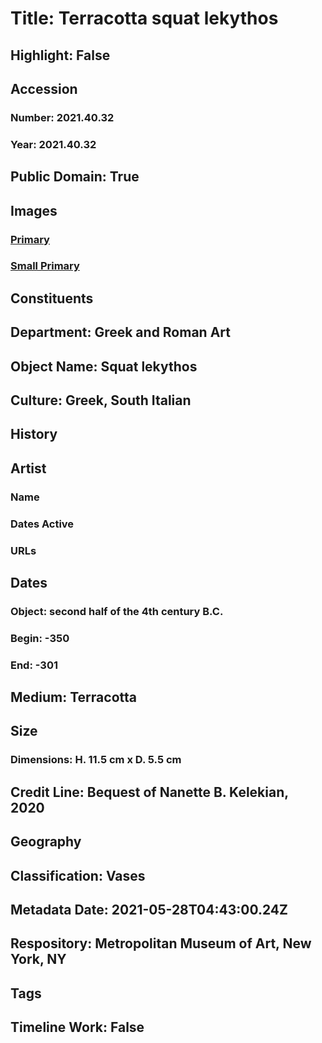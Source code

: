 # Title: Terracotta squat lekythos
## Highlight: False
## Accession
### Number: 2021.40.32
### Year: 2021.40.32
## Public Domain: True
## Images
### [Primary](https://images.metmuseum.org/CRDImages/gr/original/kn234b.jpg)
### [Small Primary](https://images.metmuseum.org/CRDImages/gr/web-large/kn234b.jpg)
## Constituents
## Department: Greek and Roman Art
## Object Name: Squat lekythos
## Culture: Greek, South Italian
## History
## Artist
### Name
### Dates Active
### URLs
## Dates
### Object: second half of the 4th century B.C.
### Begin: -350
### End: -301
## Medium: Terracotta
## Size
### Dimensions: H. 11.5 cm x D. 5.5 cm
## Credit Line: Bequest of Nanette B. Kelekian, 2020
## Geography
## Classification: Vases
## Metadata Date: 2021-05-28T04:43:00.24Z
## Respository: Metropolitan Museum of Art, New York, NY
## Tags
## Timeline Work: False